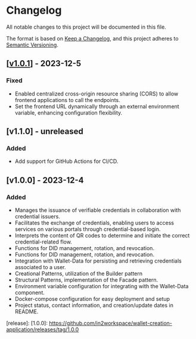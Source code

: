 # Changelog
All notable changes to this project will be documented in this file.

The format is based on [Keep a Changelog](https://keepachangelog.com/en/1.0.0/),
and this project adheres to [Semantic Versioning](https://semver.org/spec/v2.0.0.html).

## [[v1.0.1](https://github.com/in2workspace/wallet-creation-application/releases/tag/v1.0.1)] - 2023-12-5

### Fixed
- Enabled centralized cross-origin resource sharing (CORS) to allow frontend applications to call the endpoints.
- Set the frontend URL dynamically through an external environment variable, enhancing configuration flexibility.

## [v1.1.0] - unreleased

### Added
- Add support for GitHub Actions for CI/CD.

## [v1.0.0] - 2023-12-4

### Added
- Manages the issuance of verifiable credentials in collaboration with credential issuers.
- Facilitates the exchange of credentials, enabling users to access services on various portals through credential-based login.
- Interprets the content of QR codes to determine and initiate the correct credential-related flow.
- Functions for DID management, rotation, and revocation.
- Functions for DID management, rotation, and revocation.
- Integration with Wallet-Data for persisting and retrieving credentials associated to a user.
- Creational Patterns, utilization of the Builder pattern
- Structural Patterns, implementation of the Facade pattern.
- Environment variable configuration for integrating with the Wallet-Data component.
- Docker-compose configuration for easy deployment and setup
- Project status, contact information, and creation/update dates in README.

[release]:
[1.0.0]: https://github.com/in2workspace/wallet-creation-application/releases/tag/1.0.0